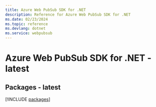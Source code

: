 ```yaml
---
title: Azure Web PubSub SDK for .NET
description: Reference for Azure Web PubSub SDK for .NET
ms.date: 02/23/2024
ms.topic: reference
ms.devlang: dotnet
ms.service: webpubsub
---
```

# Azure Web PubSub SDK for .NET - latest
## Packages - latest
[!INCLUDE [packages](web-pubsub-index.md)]